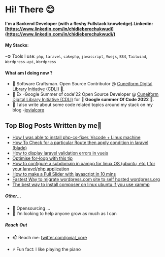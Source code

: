 
# Hi! There :blush:


#### I'm a Backend Developer (with a fleshy Fullstack knowledge).Linkedin: [https://www.linkedin.com/in/chidieberechukwudi](https://www.linkedin.com/in/chidieberechukwudi/) 

#### My Stacks:

-⚙️ Tools I use: `php`, `laravel`, `cakephp`, `javascript`, `Vuejs`, `BS4`, `Tailwind`, `Wordpress-api`, `Wordpress`

#### What am I doing now ? 
- 🔭 Software Craftsman. Open Source Contributor  @ [Cuneiform Digital Library Initiative (CDLI)](https://gitlab.com/cdli/framework) 🔭.
- 🔭 Ex -Google Summer of code'22 Open Source Developer @ [Cuneiform Digital Library Initiative (CDLI)](https://gitlab.com/cdli/framework) for 🔭 **Google summer Of Code 2022**  🔭.
- 💬 I also write about some code related topics around my stack on my blog -[jovialcore](https://dev.to/jovialcore)


## Top Blog Posts Written by me📩 
<!-- BLOG-POST-LIST:START -->
- [How I was able to install php-cs-fixer. Vscode + Linux machine](https://dev.to/jovialcore/how-i-was-able-to-install-php-cs-fixer-vscode-linux-machine-2f8b)
- [How To Check for a particular Route then apply condition in laravel (blade)](https://dev.to/jovialcore/how-to-check-for-a-particular-route-then-apply-condition-in-laravel-5c72)
- [How to display laravel validation errors in vuejs](https://dev.to/jovialcore/how-to-display-laravel-validation-errors-in-vuejs-2g3c)
- [Optimise for-loop with this tip](https://dev.to/jovialcore/php-optimise-forloop-with-this-tip-n70)
- [How to configure a subdomain in xampp for linux OS (ubuntu, etc ) for your laravel/php application](https://dev.to/jovialcore/how-to-configure-a-subdomain-in-xampp-for-linux-os-ubuntu-etc-for-your-laravelphp-application-g9)
- [How to make a Full Slider with javascript in 10 mins](https://dev.to/jovialcore/how-to-make-a-full-slider-with-javascript-in-10-mins-3bb3)
- [Fastest Way to migrate wordpress.com site to self hosted wordpress.org](https://dev.to/jovialcore/fastest-way-to-migrate-your-site-from-wordpresscom-to-wordpressorg-3jjj)
- [The best way to install composer on linux ubuntu if you use xammp](https://dev.to/jovialcore/my-recommended-way-to-install-composer-on-linux-ubuntu-if-you-use-xammp-4dj6)
<!-- BLOG-POST-LIST:END -->

##### Other...
- 👯 Opensourcing ...
- 🤔 I’m looking to help anyone grow as much as I can

##### Reach Out 
- 📫 Reach me: [twitter.com/jovial_core](https://twitter.com/jovialcore)


- ⚡ Fun fact: I like playing the piano





